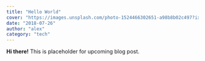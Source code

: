 ```yaml
---
title: "Hello World"
cover: "https://images.unsplash.com/photo-1524466302651-a98b8b02c497?ixlib=rb-0.3.5&ixid=eyJhcHBfaWQiOjc0NTJ9&s=8ae3a88a3b0ff4a5782a91328d067ea9&auto=format&fit=crop&w=2564&q=80"
date: "2018-07-26"
author: "alex"
category: "tech"
---
```


**Hi there!** This is placeholder for upcoming blog post.